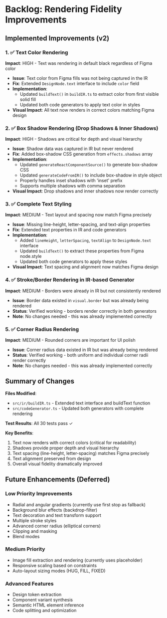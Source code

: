 # Backlog: Rendering Fidelity Improvements

## Implemented Improvements (v2)

### 1. ✅ Text Color Rendering
**Impact**: HIGH - Text was rendering in default black regardless of Figma color
- **Issue**: Text color from Figma fills was not being captured in the IR
- **Fix**: Extended `DesignNode.text` interface to include `color` field
- **Implementation**: 
  - Updated `buildText()` in `buildIR.ts` to extract color from first visible solid fill
  - Updated both code generators to apply text color in styles
- **Visual Impact**: All text now renders in correct colors matching Figma design

### 2. ✅ Box Shadow Rendering (Drop Shadows & Inner Shadows)
**Impact**: HIGH - Shadows are critical for depth and visual hierarchy
- **Issue**: Shadow data was captured in IR but never rendered
- **Fix**: Added box-shadow CSS generation from `effects.shadows` array
- **Implementation**:
  - Updated `generateReactComponentSource()` to generate box-shadow CSS
  - Updated `generateCodeFromIR()` to include box-shadow in style object
  - Properly handles inset shadows with 'inset' prefix
  - Supports multiple shadows with comma separation
- **Visual Impact**: Drop shadows and inner shadows now render correctly

### 3. ✅ Complete Text Styling
**Impact**: MEDIUM - Text layout and spacing now match Figma precisely
- **Issue**: Missing line-height, letter-spacing, and text-align properties
- **Fix**: Extended text properties in IR and code generators
- **Implementation**:
  - Added `lineHeight`, `letterSpacing`, `textAlign` to `DesignNode.text` interface
  - Updated `buildText()` to extract these properties from Figma node.style
  - Updated both code generators to apply these styles
- **Visual Impact**: Text spacing and alignment now matches Figma design

### 4. ✅ Stroke/Border Rendering in IR-based Generator
**Impact**: MEDIUM - Borders were already in IR but not consistently rendered
- **Issue**: Border data existed in `visual.border` but was already being rendered
- **Status**: Verified working - borders render correctly in both generators
- **Note**: No changes needed - this was already implemented correctly

### 5. ✅ Corner Radius Rendering
**Impact**: MEDIUM - Rounded corners are important for UI polish
- **Issue**: Corner radius data existed in IR but was already being rendered
- **Status**: Verified working - both uniform and individual corner radii render correctly
- **Note**: No changes needed - this was already implemented correctly

## Summary of Changes

**Files Modified**:
- `src/ir/buildIR.ts` - Extended text interface and buildText function
- `src/codeGenerator.ts` - Updated both generators with complete rendering

**Test Results**: All 30 tests pass ✓

**Key Benefits**:
1. Text now renders with correct colors (critical for readability)
2. Shadows provide proper depth and visual hierarchy
3. Text spacing (line-height, letter-spacing) matches Figma precisely
4. Text alignment preserved from design
5. Overall visual fidelity dramatically improved

## Future Enhancements (Deferred)

### Low Priority Improvements
- Radial and angular gradients (currently use first stop as fallback)
- Background blur effects (backdrop-filter)
- Text decoration and text transform support
- Multiple stroke styles
- Advanced corner radius (elliptical corners)
- Clipping and masking
- Blend modes

### Medium Priority
- Image fill extraction and rendering (currently uses placeholder)
- Responsive scaling based on constraints
- Auto-layout sizing modes (HUG, FILL, FIXED)

### Advanced Features
- Design token extraction
- Component variant synthesis
- Semantic HTML element inference
- Code splitting and optimization
